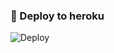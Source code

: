 ### 🚀 Deploy to heroku

![Deploy](https://heroku.com/deploy?template=https://github.com/DTCMusic/deymepeyser)
